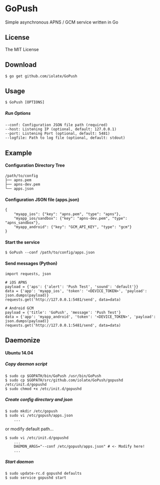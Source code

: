 GoPush
====

Simple asynchronous APNS / GCM service written in Go

License
--------

The MIT License

Download
--------
    $ go get github.com/iolate/GoPush

Usage
--------
    $ GoPush [OPTIONS]

##### Run Options

    --conf: Configuration JSON file path (required)
    --host: Listening IP (optional, default: 127.0.0.1)
    --port: Listening Port (optional, default: 5481)
    --logfile: Path to log file (optional, default: stdout)


Example
--------

#### Configuration Directory Tree

    /path/to/config
    ├── apns.pem
    ├── apns-dev.pem
    └── apps.json


#### Configuration JSON file (apps.json)

    {
        "myapp_ios": {"key": "apns.pem", "type": "apns"},
        "myapp_ios/sandbox": {"key": "apns-dev.pem", "type": "apns_sandbox"},
        "myapp_android": {"key": "GCM_API_KEY", "type": "gcm"}
    }


#### Start the service

    $ GoPush --conf /path/to/config/apps.json


#### Send messages (Python)

    import requests, json
    
    # iOS APNS
    payload = {'aps': {'alert': 'Push Test', 'sound': 'default'}}
    data = {'app': 'myapp_ios', 'token': '<DEVICE_TOKEN>', 'payload': json.dumps(payload)}
    requests.get('http://127.0.0.1:5481/send', data=data)
    
    # Android GCM
    payload = {'title': 'GoPush', 'message': 'Push Test'}
    data = {'app': 'myapp_android', 'token': '<DEVICE_TOKEN>', 'payload': json.dumps(payload)}
    requests.get('http://127.0.0.1:5481/send', data=data)


Daemonize
--------
#### Ubuntu 14.04

##### Copy daemon script
    $ sudo cp $GOPATH/bin/GoPush /usr/bin/GoPush
    $ sudo cp $GOPATH/src/github.com/iolate/GoPush/gopushd /etc/init.d/gopushd
    $ sudo chmod +x /etc/init.d/gopushd

##### Create config directory and json

    $ sudo mkdir /etc/gopush
    $ sudo vi /etc/gopush/apps.json
        ...

or modify default path...

    $ sudo vi /etc/init.d/gopushd
        ...
        DAEMON_ARGS="--conf /etc/gopush/apps.json" # <- Modify here!
        ...

##### Start daemon

    $ sudo update-rc.d gopushd defaults
    $ sudo service gopushd start

